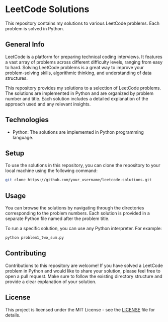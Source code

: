 # LeetCode Solutions

This repository contains my solutions to various LeetCode problems. Each problem is solved in Python.

## General Info

LeetCode is a platform for preparing technical coding interviews. It features a vast array of problems across different difficulty levels, ranging from easy to hard. Solving LeetCode problems is a great way to improve your problem-solving skills, algorithmic thinking, and understanding of data structures.

This repository provides my solutions to a selection of LeetCode problems. The solutions are implemented in Python and are organized by problem number and title. Each solution includes a detailed explanation of the approach used and any relevant insights.

## Technologies

- Python: The solutions are implemented in Python programming language.

## Setup

To use the solutions in this repository, you can clone the repository to your local machine using the following command:

```bash
git clone https://github.com/your_username/leetcode-solutions.git
```

## Usage

You can browse the solutions by navigating through the directories corresponding to the problem numbers. Each solution is provided in a separate Python file named after the problem title.

To run a specific solution, you can use any Python interpreter. For example:

```bash
python problem1_two_sum.py
```

## Contributing

Contributions to this repository are welcome! If you have solved a LeetCode problem in Python and would like to share your solution, please feel free to open a pull request. Make sure to follow the existing directory structure and provide a clear explanation of your solution.

## License

This project is licensed under the MIT License - see the [LICENSE](LICENSE) file for details.
